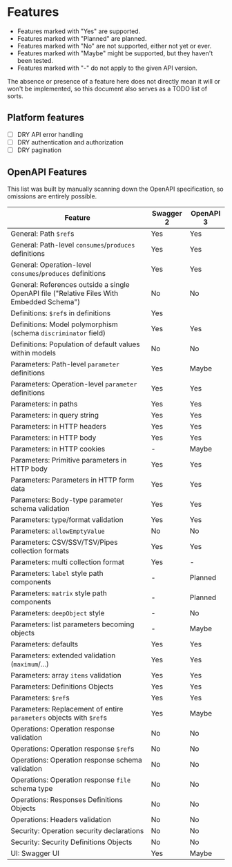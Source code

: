 Features
========

* Features marked with "Yes" are supported.
* Features marked with "Planned" are planned.
* Features marked with "No" are not supported, either not yet or ever.
* Features marked with "Maybe" might be supported, but they haven't been tested.
* Features marked with "-" do not apply to the given API version.

The absence or presence of a feature here does not directly mean it will or won't be implemented,
so this document also serves as a TODO list of sorts.

Platform features
-----------------

* [ ] DRY API error handling
* [ ] DRY authentication and authorization
* [ ] DRY pagination

OpenAPI Features
----------------

This list was built by manually scanning down the OpenAPI specification, so omissions are entirely possible.

| Feature | Swagger 2 | OpenAPI 3 |
| ------- | --------- | --------- |
| General: Path `$ref`s | Yes | Yes |
| General: Path-level `consumes`/`produces` definitions | Yes | Yes |
| General: Operation-level `consumes`/`produces` definitions | Yes | Yes |
| General: References outside a single OpenAPI file ("Relative Files With Embedded Schema") | No | No |
| Definitions: `$ref`s in definitions | Yes | |
| Definitions: Model polymorphism (schema `discriminator` field) | Yes | Yes |
| Definitions: Population of default values within models | No | No |
| Parameters: Path-level `parameter` definitions | Yes | Maybe |
| Parameters: Operation-level `parameter` definitions | Yes | Yes |
| Parameters: in paths | Yes | Yes |
| Parameters: in query string | Yes | Yes |
| Parameters: in HTTP headers | Yes | Yes |
| Parameters: in HTTP body | Yes | Yes |
| Parameters: in HTTP cookies | - | Maybe |
| Parameters: Primitive parameters in HTTP body | Yes | Yes |
| Parameters: Parameters in HTTP form data | Yes | Yes |
| Parameters: Body-type parameter schema validation | Yes | Yes |
| Parameters: type/format validation | Yes | Yes |
| Parameters: `allowEmptyValue` | No | No |
| Parameters: CSV/SSV/TSV/Pipes collection formats | Yes | Yes |
| Parameters: multi collection format | Yes | - |
| Parameters: `label` style path components | - | Planned |
| Parameters: `matrix` style path components | - | Planned |
| Parameters: `deepObject` style | - | No |
| Parameters: list parameters becoming objects | - | Maybe |
| Parameters: defaults | Yes | Yes |
| Parameters: extended validation (`maximum`/...) | Yes | Yes |
| Parameters: array `items` validation | Yes | Yes |
| Parameters: Definitions Objects | Yes | Yes |
| Parameters: `$ref`s | Yes | Yes |
| Parameters: Replacement of entire `parameters` objects with `$ref`s | Yes | Maybe |
| Operations: Operation response validation | No | No |
| Operations: Operation response `$ref`s | No | No |
| Operations: Operation response schema validation | No | No |
| Operations: Operation response `file` schema type | No | No |
| Operations: Responses Definitions Objects | No | No |
| Operations: Headers validation | No | No |
| Security: Operation security declarations | No | No |
| Security: Security Definitions Objects | No | No |
| UI: Swagger UI | Yes | Maybe |
